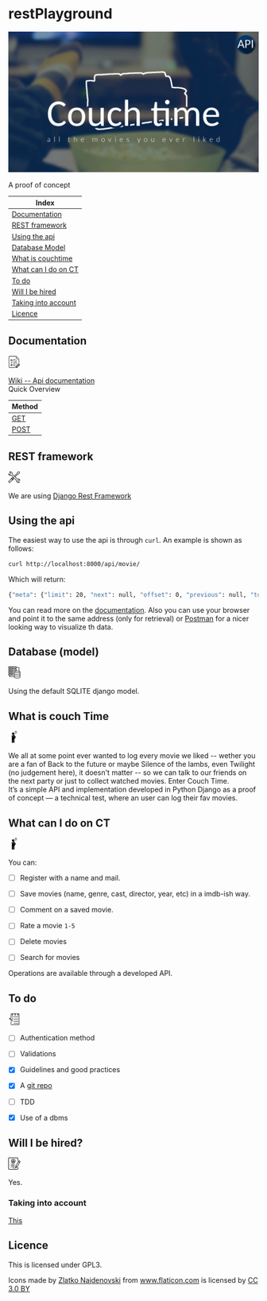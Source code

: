 # restPlayground
![ct-logo](./assets/imgs/branding/ct-logo-banner.png)  


A proof of concept 

| Index |  
|----|  
| [Documentation](#documentation) |  
| [REST framework](#rest-framework) |  
| [Using the api]($using-the-api)|  
| [Database Model](#database-model)|  
| [What is couchtime](#what-is-couch-time)|  
| [What can I do on CT](#what-can-i-do-on-ct) |  
| [To do](#to-do) |  
| [Will I be hired](#will-i-be-hired) |  
| [Taking into account](#taking-into-account)  
| [Licence](#licence)|  

## Documentation  
![docs](../assets/docs.png)  

[Wiki -- Api documentation](https://github.com/xavrb/restPlayground/wiki)  
Quick Overview  

|Method|  
|----|  
|[GET](https://github.com/xavrb/restPlayground/wiki/Show-movie)|  
|[POST](https://github.com/xavrb/restPlayground/wiki/Post-a-movie)|  
  

## REST framework  
![tools](../assets/tools.png)  



We are using [Django Rest Framework](http://www.django-rest-framework.org/)  

## Using the api

The easiest way to use the api is through `curl`. An example is shown as follows:  
```bash 
curl http://localhost:8000/api/movie/

```
Which will return:  
```bash 
{"meta": {"limit": 20, "next": null, "offset": 0, "previous": null, "total_count": 9}, "objects": [{"cast": "Chris Pratt, Bryce Dallas Howard, Rafe Spall", "comment": "no comment", "country": "US", "created_at": "2018-06-17T05:20:06.595643", "director": "J.A. Bayona ", "genre": "Action", "id": 1, "rating": 0, "resource_uri": "/api/movie/1/", "title": "Jurassic World", "year": "2018"}, {"cast": "sadjksadasd", "comment": "sldjlasasda", "country": "aspodasdasa", "created_at": "2018-06-19T03:03:08.167285", "director": "kldlsa", "genre": "action", "id": 2, "rating": 2, "resource_uri": "/api/movie/2/", "title": "test", "year": "3838"}, {"cast": "sadjksadasd", "comment": "sldjlasasda", "country": "aspodasdasa", "created_at": "2018-06-19T03:06:21.388922", "director": "kldlsa", "genre": "action", "id": 3, "rating": 2, "resource_uri": "/api/movie/3/", "title": "test", "year": "3838"}, {"cast": "sadjksadasd", "comment": "sldjlasasda", "country": "aspodasdasa", "created_at": "2018-06-19T03:12:15.761063", "director": "kldlsa", "genre": "action", "id": 4, "rating": 2, "resource_uri": "/api/movie/4/", "title": "test", "year": "3838"}, {"cast": "sadjksadasd", "comment": "sldjlasasda", "country": "aspodasdasa", "created_at": "2018-06-19T03:17:52.232553", "director": "kldlsa", "genre": "action", "id": 5, "rating": 2, "resource_uri": "/api/movie/5/", "title": "test", "year": "3838"}, {"cast": "sadjksadasd", "comment": "sldjlasasda", "country": "aspodasdasa", "created_at": "2018-06-19T03:18:18.999236", "director": "kldlsa", "genre": "action", "id": 6, "rating": 2, "resource_uri": "/api/movie/6/", "title": "test", "year": "3838"}, {"cast": "sadjksadasd", "comment": "sldjlasasda", "country": "aspodasdasa", "created_at": "2018-06-19T03:22:32.693211", "director": "kldlsa", "genre": "action", "id": 7, "rating": 2, "resource_uri": "/api/movie/7/", "title": "test", "year": "3838"}, {"cast": "Chris Pratt2, Bryce Dallas 2Howard2, Rafe Spall2", "comment": "no comment2", "country": "US", "created_at": "2018-06-19T03:38:16.983378", "director": "J.A. Bayona 2", "genre": "Action2", "id": 8, "rating": 2, "resource_uri": "/api/movie/8/", "title": "Jurassic World2", "year": "2028"}, {"cast": "Chris Pratt2, Bryce Dallas 2Howard2, Rafe Spall2", "comment": "no comment2", "country": "US", "created_at": "2018-06-19T03:38:18.768205", "director": "J.A. Bayona 2", "genre": "Action2", "id": 9, "rating": 2, "resource_uri": "/api/movie/9/", "title": "Jurassic World2", "year": "2028"}]}
```
You can read more on the [documentation](#documentation). Also you can use your browser and point it to the same address (only for retrieval) or [Postman](https://app.getpostman.com/app/download/linux64) for a nicer looking way to visualize th data.  
  

## Database (model)  
![database](../assets/data.png)  


Using the default SQLITE django model.  

## What is couch Time  
![whatisit](../assets/man-thinking.png)  


We all at some point ever wanted to log every movie we liked -- wether you are a fan of Back to the future or maybe Silence of the lambs, even Twilight (no judgement here), it doesn't matter -- so we can talk to our friends on the next party or just to collect watched movies. Enter Couch Time.  
It’s a simple API and implementation developed in Python Django as a proof of concept  — a technical test, where an user can log their fav movies.  

## What can I do on CT
![whatICANDO](../assets/man-thinking.png)  

You can:  

- [ ] Register with a name and mail.  
- [ ] Save movies (name, genre, cast, director, year, etc) in a imdb-ish way.  
- [ ] Comment on a saved movie.  
- [ ] Rate a movie `1-5`  
- [ ] Delete movies  
- [ ] Search for movies  


Operations are available through a developed API.  



## To do  
![TODO](../assets/to-do.png)  


- [ ] Authentication method  
- [ ] Validations  
- [x] Guidelines and good practices 
- [x] A [git repo](https://github.com/xavrb/restPlayground)  
- [ ] TDD  
- [x] Use of a dbms 


## Will I be hired?  
![hired](../assets/resume.png)  


Yes.  


### Taking into account  

[This](./toTakeIntoAccount.md)


## Licence

This is licensed under GPL3.  



<div>Icons made by <a href="https://www.flaticon.com/authors/zlatko-najdenovski" title="Zlatko Najdenovski">Zlatko Najdenovski</a> from <a href="https://www.flaticon.com/" title="Flaticon">www.flaticon.com</a> is licensed by <a href="http://creativecommons.org/licenses/by/3.0/" title="Creative Commons BY 3.0" target="_blank">CC 3.0 BY</a></div>
